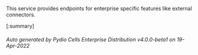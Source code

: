 






This service provides endpoints for enterprise specific features like external connectors.

[:summary]

###### Auto generated by Pydio Cells Enterprise Distribution v4.0.0-beta1 on 19-Apr-2022
